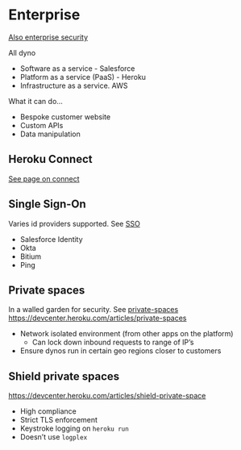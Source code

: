 # Enterprise

[Also enterprise security](./enterprise-security.md)

All dyno

- Software as a service - Salesforce
- Platform as a service (PaaS) - Heroku
- Infrastructure as a service. AWS

What it can do…

- Bespoke customer website
- Custom APIs
- Data manipulation

## Heroku Connect

[See page on connect](./connect.md)

## Single Sign-On

Varies id providers supported. See [SSO](./sso.md)

- Salesforce Identity
- Okta
- Bitium
- Ping

## Private spaces

In a walled garden for security. See [private-spaces](./private-spaces.md)
https://devcenter.heroku.com/articles/private-spaces

- Network isolated environment (from other apps on the platform)
  - Can lock down inbound requests to range of IP’s
- Ensure dynos run in certain geo regions closer to customers

## Shield private spaces

https://devcenter.heroku.com/articles/shield-private-space

- High compliance
- Strict TLS enforcement
- Keystroke logging on `heroku run`
- Doesn’t use `logplex`
